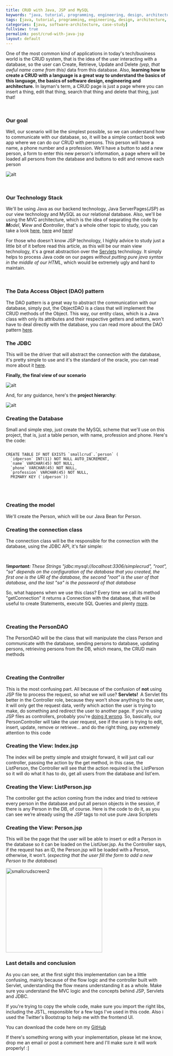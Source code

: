 ```yaml
---
title: CRUD with Java, JSP and MySQL
keywords: "java, tutorial, programming, engineering, design, architecture, jsp, crud"
tags: [java, tutorial, programming, engineering, design, architecture, jsp, crud]
categories: [java, software-architecture, case-study]
fullview: true
permalink: post/crud-with-java-jsp
layout: default
---
```


<p>One of the most common kind of applications in today's tech/business world is the CRUD system, that is the idea of the user interacting with a database, so the user can Create, Retrieve, Update and Delete <em>(yep, that awful name came from this)</em> data from this database. Also, <strong>learning how to create a CRUD with a language is a great way to understand the basics of this language, the basics of software design, engineering and architecture.</strong> In layman's term, a CRUD page is just a page where you can insert a thing, edit that thing, search that thing and delete that thing, just that!</p>
&nbsp;
<!--more-->
<h3>Our goal</h3>
<p>Well, our scenario will be the simplest possible, so we can understand how to communicate with our database, so, it will be a simple contact book web app where we can do our CRUD with persons. This person will have <!--more--> a name, a phone number and a profession. We'll have a button to add a new person, a form to enter this new person's information, a page where will be loaded all persons from the database and buttons to edit and remove each person</p>

![alt](/content/images/2015/06/smallcrudscreen-1024x300.png)

&nbsp;
&nbsp;
<h3>Our Technology Stack</h3>
<p>We'll be using Java as our backend technology, Java ServerPages(JSP) as our view technology and MySQL as our relational database. Also, we'll be using the MVC architecture, which is the idea of separating the code by <em><strong>M</strong>odel</em>, <em><strong>V</strong>iew</em> and <em><strong>C</strong>ontroller</em>, that's a whole other topic to study, you can take a look <a href="http://blog.codinghorror.com/understanding-model-view-controller/">here</a>, <a href="http://code.tutsplus.com/tutorials/mvc-for-noobs--net-10488">here</a> and <a href="http://www.bennadel.com/blog/2379-a-better-understanding-of-mvc-model-view-controller-thanks-to-steven-neiland.htm">here</a>!</p>
<p>For those who doesn't know JSP technology, I highly advice to study just a little bit of it before read this article, as this will be our main view technology, it's a great abstraction over the <a href="http://www.ntu.edu.sg/home/ehchua/programming/java/JavaServlets.html">Servlets</a> technology. It simply helps to process Java code on our pages <em>without putting pure java syntax in the middle of our HTML</em>, which would be extremely ugly and hard to maintain.</p>
&nbsp;
<h3>The Data Access Object (DAO) pattern</h3>
<p>The DAO pattern is a great way to abstract the communication with our database, simply put, the ObjectDAO is a class that will implement the CRUD methods of the Object. This way, our entity class, which is a Java class with only its attributes and their respective getters and setters, won't have to deal directly with the database, you can read more about the DAO pattern <a href="http://www.oracle.com/technetwork/java/dataaccessobject-138824.html">here</a>.</p>

<h3>The JDBC</h3>
<p>This will be the driver that will abstract the connection with the database, it's pretty simple to use and it's the standard of the oracle, you can read more about it <a href="http://www.oracle.com/technetwork/java/overview-141217.html">here</a>.</p>

<p><strong>Finally, the final view of our scenario</strong></p>

![alt](/content/images/2015/06/SmallCRUD1.png)

<p>And, for any guidance, here's the <strong>project hierarchy</strong>:</p>

![alt](/content/images/2015/06/smallcrudhierarchy.png)


<h3>Creating the Database</h3>
<p>Small and simple step, just create the MySQL scheme that we'll use on this project, that is, just a table person, with name, profession and phone. Here's the code:</p>
<pre>
<code class="sql hljs">
CREATE TABLE IF NOT EXISTS `smallcrud`.`person` (
  `idperson` INT(11) NOT NULL AUTO_INCREMENT,
  `name` VARCHAR(45) NOT NULL,
  `phone` VARCHAR(45) NOT NULL,
  `profession` VARCHAR(45) NOT NULL,
  PRIMARY KEY (`idperson`))
</code>
</pre>
&nbsp;
<h3>Creating the model</h3>
<p>We'll create the Person, which will be our Java Bean for Person.</p>

<script src="https://gist.github.com/digorithm/6c1612d01d4c58c45282.js"></script>

<h3>Creating the connection class</h3>
<p>The connection class will be the responsible for the connection with the database, using the JDBC API, it's fair simple:</p>  

<script src="https://gist.github.com/digorithm/ed84ed8467c8e0813eca.js"></script>

<p><em><strong>!important: </strong>These Strings "jdbc:mysql://localhost:3306/simplecrud", "root", "sa" depends on the configuration of the database that you created, the first one is the URI of the database, the second "root" is the user of that database, and the last "sa" is the password of that database</em></p>

<p>So, what happens when we use this class? Every time we call its method "getConnection" it returns a Connection with the database, that will be useful to create Statements, execute SQL Queries and plenty <a href="http://docs.oracle.com/javase/7/docs/api/java/sql/Connection.html">more</a>.</p>
&nbsp;
<h3>Creating the PersonDAO</h3>
<p>The PersonDAO will be the class that will manipulate the class Person and communicate with the database, sending persons to database, updating persons, retrieving persons from the DB, which means, the CRUD main methods</p>

<script src="https://gist.github.com/digorithm/4177708c2bf222920845.js"></script>

&nbsp;
<h3>Creating the Controller</h3>

<p>This is the most confusing part. All because of the confusion of <strong>not</strong> using JSP file to process the request, so what we will use? <strong>Servlets! </strong> A Servlet fits better in the Controller role, because they won't show anything to the user, it will only get the request data, verify which action the user is trying to make, do something and redirect the user to another page. If you're using JSP files as controllers, probably you're <a href="http://www.geekinterview.com/question_details/37537">doing it wrong</a>. So, basically, our PersonController will take the user request, see if the user is trying to edit, insert, update, remove or retrieve... and do the right thing, pay extremely attention to this code</p>

<script src="https://gist.github.com/digorithm/1f86192880faa70760a7.js"></script>

<h3>Creating the View: Index.jsp</h3>

<p>The index will be pretty simple and straight forward, it will just call our controller, passing the action by the get method, in this case, the ListPerson, the Controller will see that the action required is the ListPerson so it will do what it has to do, get all users from the database and list'em.</p>

<script src="https://gist.github.com/digorithm/bb8cc63c5efb47f59c74.js"></script>
<h3>Creating the View: ListPerson.jsp</h3>

The controller got the action coming from the index and tried to retrieve every person in the database and put all person objects in the session, if there is any Person in the DB, of course. Here is the code to do it, as you can see we’re already using the JSP tags to not use pure Java Scriplets  

<script src="https://gist.github.com/digorithm/bcb0acccceeb8a652b8f.js"></script>

<h3>Creating the View: Person.jsp</h3>
<p>This will be the page that the user will be able to insert or edit a Person in the database so it can be loaded on the ListUser.jsp. As the Controller says, if the request has an ID, the Person.jsp will be loaded with a Person, otherwise, it won't. (<em>expecting that the user fill the form to add a new Person to the database</em>)</p>

<a href="http://www.universocomputacao.com/wp-content/uploads/2014/07/smallcrudscreen2.png"><img class="aligncenter wp-image-74 size-medium" src="http://www.universocomputacao.com/wp-content/uploads/2014/07/smallcrudscreen2-300x263.png" alt="smallcrudscreen2" width="300" height="263" /></a>


<script src="https://gist.github.com/digorithm/c312976f8ddb79d71051.js"></script>

<h3>Last details and conclusion</h3>
<p>As you can see, at the first sight this implementation can be a little confusing, mainly because of the flow logic and the controller built with Servlet, understanding the flow means understanding it as a whole. Make sure you understand the MVC logic and the concepts behind JSP, Servlets and JDBC.</p>

<p>If you're trying to copy the whole code, make sure you import the right libs, including the JSTL, responsible for a few tags I've used in this code. Also i used the Twitter's Bootstrap to help me with the frontend UI.</p>

<p>You can download the code here on my <a href="https://github.com/digorithm/SmallCRUD">GitHub</a></p>

<p>If there's something wrong with your implementation, please let me know, drop me an email or post a comment here and I'll make sure it will work properly! :]</p>

